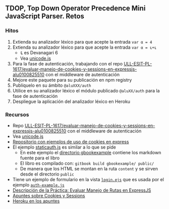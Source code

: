## TDOP, Top Down Operator Precedence Mini JavaScript Parser. Retos

### Hitos

1. Extienda su analizador léxico para que acepte la entrada `var α = 4`
2. Extienda su analizador léxico para que acepte la entrada `var α = ६+६`
    * ६ es Devanagari 6
    * Vea [unicode.js](https://github.com/ULL-ESIT-GRADOII-PL/xregexp-example/blob/gh-pages/unicode.js)
3. Para la fase de autenticación, trabajando con el repo [ULL-ESIT-PL-1617/evaluar-manejo-de-cookies-y-sessions-en-expressjs-alu0100825510](https://github.com/ULL-ESIT-PL-1617/evaluar-manejo-de-cookies-y-sessions-en-expressjs-alu0100825510) con el middleware de autenticación
  1. Mejore este paquete para su publicación en npm registry
  2. Publíquelo en su ámbito `@aluXXX/auth`
  3. Utilice en su analizador léxico el módulo publicado `@aluXX/auth` para la fase de autenticación
4. Despliegue la aplicación del analizador léxico en Heroku 

### Recursos

* Repo [ULL-ESIT-PL-1617/evaluar-manejo-de-cookies-y-sessions-en-expressjs-alu0100825510](https://github.com/ULL-ESIT-PL-1617/evaluar-manejo-de-cookies-y-sessions-en-expressjs-alu0100825510) con el middleware de autenticación
* Vea [unicode.js](https://github.com/ULL-ESIT-GRADOII-PL/xregexp-example/blob/gh-pages/unicode.js)
* [Repositorio con ejemplos de uso de cookies en express](https://github.com/ULL-ESIT-DSI-1617/express-cookies-examples)
* El ejemplo [staticauth.js](https://github.com/ULL-ESIT-DSI-1617/express-cookies-examples/blob/master/staticauth.js) es similar a lo que se pide
  - En este ejemplo el [directorio gbookexample](https://github.com/ULL-ESIT-DSI-1617/express-cookies-examples/tree/master/gbookexample) contiene los markdown fuente para el libro
  - El libro es compilado con: `gitbook build gbookexample/ public/`
  - De manera que los HTML se montan en la ruta `content` y se sirven desde el directorio `public`
* Tiene un ejemplo de formulario en la vista [`login.ejs`](https://github.com/ULL-ESIT-DSI-1617/express-cookies-examples/blob/master/views/login.ejs) que es usada por el ejemplo [`auth-example.js`](https://github.com/ULL-ESIT-DSI-1617/express-cookies-examples/blob/master/auth-example.js#L99-L101)
* [Descripción de la Práctica: Evaluar Manejo de Rutas en ExpressJS](practicalearningcookies.md)
* [Apuntes sobre Cookies y Sessions](https://casianorodriguezleon.gitbooks.io/ull-esit-1617/content/apuntes/cookies/)
* [Heroku en los apuntes](https://casianorodriguezleon.gitbooks.io/ull-esit-1617/content/recursos/heroku.html)
